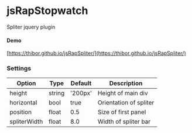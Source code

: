 # jsRapStopwatch
Spliter jquery plugin

#### Demo

[https://thibor.github.io/jsRapSpliter/](https://thibor.github.io/jsRapSpliter/)

### Settings

Option | Type | Default | Description
------ | ---- | ------- | -----------
height | string | '200px' | Height of main div
horizontal | bool | true | Orientation of spliter
position | float | 0.5 | Size of first panel
spliterWidth | float | 8.0 | Width of spliter bar